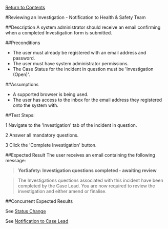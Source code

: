 [Return to Contents](https://github.com/infojam-james/test-cases/blob/master/Contents.md)

#Reviewing an Investigation - Notification to Health & Safety Team

##Description
A system administrator should receive an email confirming when a completed Investigation form is submitted.

##Preconditions 
+ The user must already be registered with an email address and password.
+ The user must have system administrator permissions.
+ The Case Status for the incident in question must be 'Investigation (Open)'.

##Assumptions
+ A supported browser is being used.
+ The user has access to the inbox for the email address they registered onto the system with.

##Test Steps:

1 Navigate to the 'Investigation' tab of the incident in question.

2 Answer all mandatory questions.

3 Click the 'Complete Investigation' button.

##Expected Result
The user receives an email containing the following message:

>**YorSafety: Investigation questions completed - awaiting review**

>The Investigations questions associated with this incident have been completed by the Case Lead.  You are now required to review the investigation and either amend or finalise.

##Concurrent Expected Results

See [Status Change](https://github.com/infojam-james/test-cases/blob/master/Investigations/Reviewing-an-Investigation/investigations-8.md)

See [Notification to Case Lead](https://github.com/infojam-james/test-cases/blob/master/Investigations/Reviewing-an-Investigation/investigations-9.md)

